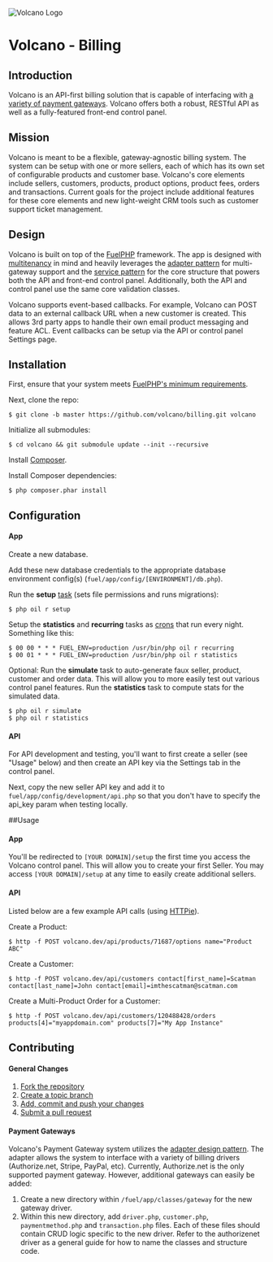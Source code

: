 ![Volcano Logo](https://raw.githubusercontent.com/volcano/billing/master/public/assets/img/logo-large.png)

# Volcano - Billing

## Introduction

Volcano is an API-first billing solution that is capable of interfacing with [a variety of payment gateways](#gateways). Volcano offers both a robust, RESTful API as well as a fully-featured front-end control panel.

## Mission
Volcano is meant to be a flexible, gateway-agnostic billing system. The system can be setup with one or more sellers, each of which has its own set of configurable products and customer base. Volcano's core elements include sellers, customers, products, product options, product fees, orders and transactions. Current goals for the project include additional features for these core elements and new light-weight CRM tools such as customer support ticket management.

## Design
Volcano is built on top of the [FuelPHP](http://fuelphp.com) framework. The app is designed with [multitenancy](http://en.wikipedia.org/wiki/Multitenancy) in mind and heavily leverages the [adapter pattern](http://en.wikipedia.org/wiki/Adapter_pattern) for multi-gateway support and the [service pattern](http://en.wikipedia.org/wiki/Service_layers_pattern) for the core structure that powers both the API and front-end control panel. Additionally, both the API and control panel use the same core validation classes.

Volcano supports event-based callbacks. For example, Volcano can POST data to an external callback URL when a new customer is created. This allows 3rd party apps to handle their own email product messaging and feature ACL. Event callbacks can be setup via the API or control panel Settings page.

## Installation

First, ensure that your system meets [FuelPHP's minimum requirements](http://fuelphp.com/docs/requirements.html).


Next, clone the repo:

	$ git clone -b master https://github.com/volcano/billing.git volcano

Initialize all submodules:

	$ cd volcano && git submodule update --init --recursive

Install [Composer](https://getcomposer.org/doc/00-intro.md).

Install Composer dependencies:

	$ php composer.phar install

## Configuration

#### App
Create a new database.

Add these new database credentials to the appropriate database environment config(s) (`fuel/app/config/[ENVIRONMENT]/db.php`).

Run the __setup__ [task](http://fuelphp.com/docs/packages/oil/refine.html) (sets file permissions and runs migrations):

	$ php oil r setup

Setup the __statistics__ and __recurring__ tasks as [crons](http://en.wikipedia.org/wiki/Cron#Examples) that run every night. Something like this:

	$ 00 00 * * * FUEL_ENV=production /usr/bin/php oil r recurring
	$ 00 01 * * * FUEL_ENV=production /usr/bin/php oil r statistics

Optional: Run the __simulate__ task to auto-generate faux seller, product, customer and order data. This will allow you to more easily test out various control panel features. Run the __statistics__ task to compute stats for the simulated data.

	$ php oil r simulate
	$ php oil r statistics

#### API
For API development and testing, you'll want to first create a seller (see "Usage" below) and then create an API key via the Settings tab in the control panel.

Next, copy the new seller API key and add it to `fuel/app/config/development/api.php` so that you don't have to specify the api_key param when testing locally.

##Usage

#### App
You'll be redirected to `[YOUR DOMAIN]/setup` the first time you access the Volcano control panel. This will allow you to create your first Seller. You may access `[YOUR DOMAIN]/setup` at any time to easily create additional sellers.

#### API
Listed below are a few example API calls (using [HTTPie](http://httpie.org)).

Create a Product:

	$ http -f POST volcano.dev/api/products/71687/options name="Product ABC"

Create a Customer:

	$ http -f POST volcano.dev/api/customers contact[first_name]=Scatman contact[last_name]=John contact[email]=imthescatman@scatman.com

Create a Multi-Product Order for a Customer:

	$ http -f POST volcano.dev/api/customers/120488428/orders products[4]="myappdomain.com" products[7]="My App Instance"


## Contributing

#### General Changes
1. [Fork the repository](https://help.github.com/articles/fork-a-repo)
2. [Create a topic branch](http://learn.github.com/p/branching.html)
3. [Add, commit and push your changes](http://git-scm.com/book/en/Git-Basics-Getting-a-Git-Repository)
4. [Submit a pull request](https://help.github.com/articles/using-pull-requests)

#### Payment Gateways <a name="gateways"></a>

Volcano's Payment Gateway system utilizes the [adapter design pattern](http://en.wikipedia.org/wiki/Adapter_pattern). The adapter allows the system to interface with a variety of billing drivers (Authorize.net, Stripe, PayPal, etc). Currently, Authorize.net is the only supported payment gateway. However, additional gateways can easily be added:

1. Create a new directory within `/fuel/app/classes/gateway` for the new gateway driver.
2. Within this new directory, add `driver.php`, `customer.php`, `paymentmethod.php` and `transaction.php`  files. Each of these files should contain CRUD logic specific to the new driver. Refer to the authorizenet driver as a general guide for how to name the classes and structure code.
